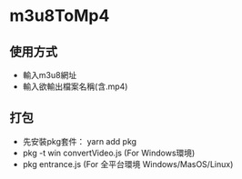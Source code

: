 # m3u8ToMp4

## 使用方式
- 輸入m3u8網址
- 輸入欲輸出檔案名稱(含.mp4)

## 打包
- 先安裝pkg套件： yarn add pkg
- pkg -t win convertVideo.js  (For Windows環境)
- pkg entrance.js (For 全平台環境 Windows/MasOS/Linux)


